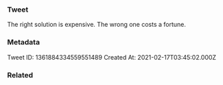 ### Tweet
The right solution is expensive. The wrong one costs a fortune.

### Metadata
Tweet ID: 1361884334559551489
Created At: 2021-02-17T03:45:02.000Z

### Related

